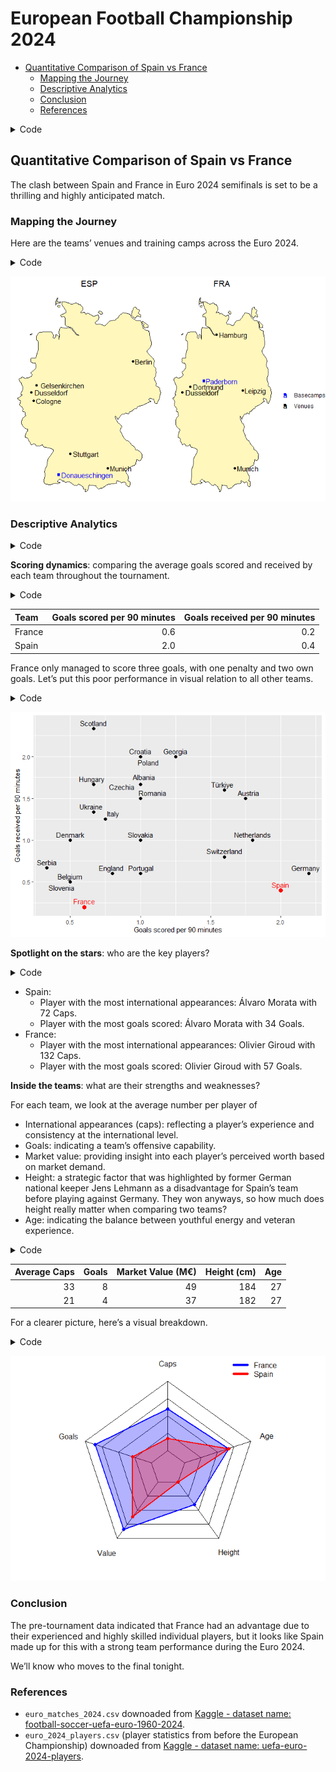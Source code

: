 # European Football Championship 2024

- [Quantitative Comparison of Spain vs
  France](#quantitative-comparison-of-spain-vs-france)
  - [Mapping the Journey](#mapping-the-journey)
  - [Descriptive Analytics](#descriptive-analytics)
  - [Conclusion](#conclusion)
  - [References](#references)

<details>
<summary>Code</summary>

``` r
# Parameters are set in yaml header and retrieved here
my_teams <- 
  tibble(
    code = c(params$code_a, params$code_b),
    fullname = c(params$fullname_a, params$fullname_b))

# # Same as
# my_teams <- 
#   tibble(
#     code = c("ESP", "FRA"),
#     fullname = c("Spain", "France"))
```

</details>

## Quantitative Comparison of Spain vs France

The clash between Spain and France in Euro 2024 semifinals is set to be
a thrilling and highly anticipated match.

### Mapping the Journey

Here are the teams’ venues and training camps across the Euro 2024.

<details>
<summary>Code</summary>

``` r
# Write function for plotting
plot_team_journey <- function(team, show_legend = TRUE) {
  match_data <- euro_matches_2024 %>% 
    filter(home_team_code == team | away_team_code == team)
  
  basecamp_data <- filter(basecamps, team_code == team)
  
  p <- ggplot() +
    # Plot German map with map package data
    geom_polygon(data = germany,
                 aes(x = long, y = lat, group = group),
                 colour = "grey10", fill = "#fff7bc") +
    geom_point(data = match_data,
               aes(x = stadium_longitude, y = stadium_latitude, color = "Venues")) +
    geom_point(data = basecamp_data,
               aes(x = long, y = lat, color = "Basecamps"), shape = 15) +
    geom_text(data = basecamp_data,
              aes(label = basecamp, x = long, y = lat, color = "Basecamps"),
              hjust = -0.05) +
    geom_text(data = match_data,
              aes(label = stadium_city, x = stadium_longitude, y = stadium_latitude, color = "Venues"),
              hjust = -0.1) +
    scale_color_manual(name = "",
                       values = c("Venues" = "black", "Basecamps" = "blue")) +
    theme_void() +
    # Use paste() function to enquote team variable
    ggtitle(paste0(team)) +
    theme(plot.title = element_text(hjust = 0.5))
  
  # Show legend only for second plot
  if (show_legend) {
    p <- p
  } else {
    p <- p + theme(legend.position = "none")
  }
  
  return(p)
}

# Show both plots in the same pane
grid.arrange(plot_team_journey(my_teams$code[1], show_legend = FALSE),
             plot_team_journey(my_teams$code[2]),
             ncol = 2)
```

</details>

![](Euro_2024_files/figure-commonmark/maps-1.png)

### Descriptive Analytics

<details>
<summary>Code</summary>

``` r
euro_matches_2024_pivoted <- euro_matches_2024 %>%
  select(id_match, starts_with("home"), starts_with("away")) %>% 
  pivot_longer(
    # pivot all columns except id_match
    cols = -id_match,
    # split into multiple columns 
    names_to = c("Location", # receives the values "home" or "away"
                 ".value"), # the remaining part of the column names should become the names of the new columns
    names_pattern = "(home|away)_(.*)") # how to split into multiple columns (".*" matches the ".value" from before)

euro_matches_2024_pivoted_joined <- euro_matches_2024_pivoted %>% 
  left_join(euro_matches_2024_pivoted,
            join_by(id_match),
            suffix = c("", "_against"),
            # set relationship to silence the warning
            relationship = "many-to-many") %>%
  filter(team != team_against)
```

</details>

**Scoring dynamics**: comparing the average goals scored and received by
each team throughout the tournament.

<details>
<summary>Code</summary>

``` r
euro_matches_2024_pivoted_joined_goal_summary <- euro_matches_2024_pivoted_joined %>% 
  filter(!is.na(score)) %>% 
  group_by(Team = team) %>% # group_by() and rename
  summarise(`Goals scored per 90 minutes` = mean(score),
            `Goals received per 90 minutes` = mean(score_against))

euro_matches_2024_pivoted_joined_goal_summary %>% 
  filter(Team %in% c(my_teams$fullname)) %>% 
  kable()
```

</details>

| Team   | Goals scored per 90 minutes | Goals received per 90 minutes |
|:-------|----------------------------:|------------------------------:|
| France |                         0.6 |                           0.2 |
| Spain  |                         2.0 |                           0.4 |

France only managed to score three goals, with one penalty and two own
goals. Let’s put this poor performance in visual relation to all other
teams.

<details>
<summary>Code</summary>

``` r
euro_matches_2024_pivoted_joined_goal_summary %>% 
  ggplot(aes(x = `Goals scored per 90 minutes`,
             y = `Goals received per 90 minutes`)) +
  geom_point(aes(colour = Team %in% c(my_teams$fullname),
                 size = Team %in% c(my_teams$fullname))) +
  geom_text_repel(aes(label = Team,
                      colour = Team %in% c(my_teams$fullname)),
                  nudge_y = .05) +
  scale_size_manual(values = c(2, 3)) +
  scale_color_manual(values = c("black", "red")) +
  theme(legend.position = "none")
```

</details>

![](Euro_2024_files/figure-commonmark/chart%20average%20goals-1.png)

**Spotlight on the stars**: who are the key players?

<details>
<summary>Code</summary>

``` r
euro_2024_players_max_goals <- euro_2024_players %>%
  group_by(Country) %>% 
  filter(Goals == max(Goals)) %>% 
  ungroup()

euro_2024_players_max_caps <- euro_2024_players %>%
  group_by(Country) %>% 
  filter(Caps == max(Caps)) %>% 
  ungroup()

caps_fct <- function(team) {
  euro_2024_players_max_caps %>%
  filter(Country %in% team) %>%
  glue_data("{Name} with {Caps} Caps")
}

goals_fct <- function(team) {
  euro_2024_players_max_goals %>%
  filter(Country %in% team) %>%
  glue_data("{Name} with {Goals} Goals")
}
```

</details>

- Spain:
  - Player with the most international appearances: Álvaro Morata with
    72 Caps.
  - Player with the most goals scored: Álvaro Morata with 34 Goals.
- France:
  - Player with the most international appearances: Olivier Giroud with
    132 Caps.
  - Player with the most goals scored: Olivier Giroud with 57 Goals.

**Inside the teams**: what are their strengths and weaknesses?

For each team, we look at the average number per player of

- International appearances (caps): reflecting a player’s experience and
  consistency at the international level.
- Goals: indicating a team’s offensive capability.
- Market value: providing insight into each player’s perceived worth
  based on market demand.
- Height: a strategic factor that was highlighted by former German
  national keeper Jens Lehmann as a disadvantage for Spain’s team before
  playing against Germany. They won anyways, so how much does height
  really matter when comparing two teams?
- Age: indicating the balance between youthful energy and veteran
  experience.

<details>
<summary>Code</summary>

``` r
euro_2024_players_summary <- euro_2024_players %>% 
  group_by(Country) %>% 
  summarise(avg_caps = round(mean(Caps)),
            avg_goals = round(mean(Goals)),
            avg_value = round(mean(MarketValue)),
            avg_height = round(mean(Height)),
            avg_age = round(mean(Age)))

euro_2024_players_summary %>% 
  filter(Country %in% my_teams$fullname) %>% 
  transmute(`Average Caps` = avg_caps,
         `Goals` = avg_goals,
         `Market Value (M€)` = round((avg_value / 1000000)),
         `Height (cm)` = avg_height,
         `Age` = avg_age) %>% 
  kable()
```

</details>

| Average Caps | Goals | Market Value (M€) | Height (cm) | Age |
|-------------:|------:|------------------:|------------:|----:|
|           33 |     8 |                49 |         184 |  27 |
|           21 |     4 |                37 |         182 |  27 |

For a clearer picture, here’s a visual breakdown.

<details>
<summary>Code</summary>

``` r
# Write function to bind_rows regardless of column names
# Thanks to https://exploratory.io/note/kanaugust/How-to-Force-Merging-Rows-Ignoring-Columns-Names-xpI8bqI4Tm
force_bind <- function(tbl1, tbl2) {
  colnames(tbl2) = colnames(tbl1)
  bind_rows(tbl1, tbl2)
}

euro_2024_players_summary_filtered <- euro_2024_players_summary %>% 
  filter(Country %in% my_teams$fullname)

radarchart_data <- euro_2024_players_summary_filtered %>% 
  force_bind(
    euro_2024_players_summary %>% 
      summarise("0_max", # For sorting later
                max(avg_caps),
                max(avg_goals),
                max(avg_value),
                max(avg_height),
                max(avg_age))) %>% 
  force_bind(
    euro_2024_players_summary %>% 
      summarise("1_min", # For sorting later
                min(avg_caps),
                min(avg_goals),
                min(avg_value),
                min(avg_height),
                min(avg_age))) %>% 
  # arrange() to get maximum values as row 1 and minimum values as row 2
  arrange(Country) %>%
  select(-Country)

# Set the plot dimensions (width, height)
par(pin = c(5, 5))

colours <- c("blue", "red")

radarchart_data %>% 
  radarchart(
    # custom polygon
    pcol = colours,
    pfcol = adjustcolor(colours, alpha.f = 0.3),
    plwd = 2,
    plty = 1,
    vlabels=c("Caps", "Goals", 
              "Value", "Height", "Age"),
    # custom the grid
    cglcol = "#000000",
    cglty = 1,
    axislabcol = "#000000",
    cglwd = 1
    )

mtext(paste0(my_teams$fullname, collapse = " vs "), side = 3, line = 0.5, cex = 2, at = 0, font = 1,
      col = "#000000")

legend("topright",
       bty = "n", # to avoid a box around the plot
       legend = euro_2024_players_summary_filtered$Country, # get values like this to make sure the order corresponds to color values
       col = colours,
       lty = 1,
       lwd = 5)
```

</details>

![](Euro_2024_files/figure-commonmark/radarchart%20strength%20and%20weaknesses-1.png)

### Conclusion

The pre-tournament data indicated that France had an advantage due to
their experienced and highly skilled individual players, but it looks
like Spain made up for this with a strong team performance during the
Euro 2024.

We’ll know who moves to the final tonight.

### References

- `euro_matches_2024.csv` downoaded from [Kaggle - dataset name:
  football-soccer-uefa-euro-1960-2024](https://www.kaggle.com/datasets/piterfm/football-soccer-uefa-euro-1960-2024).
- `euro_2024_players.csv` (player statistics from before the European
  Championship) downoaded from [Kaggle - dataset name:
  uefa-euro-2024-players](https://www.kaggle.com/datasets/damirdizdarevic/uefa-euro-2024-players).
